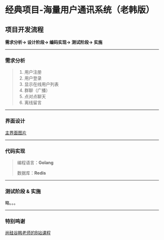 # 经典项目-海量用户通讯系统（老韩版）

## 项目开发流程
**需求分析-> 设计阶段-> 编码实现-> 测试阶段-> 实施**

---

### 需求分析
>1. 用户注册
>2. 用户登录
>3. 显示在线用户列表
>4. 群聊（广播）
>5. 点对点聊天
>6. 离线留言

---

### 界面设计
[主界面图片](https://user-images.githubusercontent.com/101794815/175526091-a7fcf6b3-0254-43d1-97a4-2781dde3b4ad.png)

---

### 代码实现
> 编程语言：**Golang**
>
> 数据库：**Redis**

---

### 测试阶段 & 实施
略。。。

---

### 特别鸣谢
[尚硅谷韩老师的B站课程](https://www.bilibili.com/video/BV1ME411Y71o?p=301&spm_id_from=pageDriver&vd_source=6c33433908a4c5e26cc67c560056ae86)
